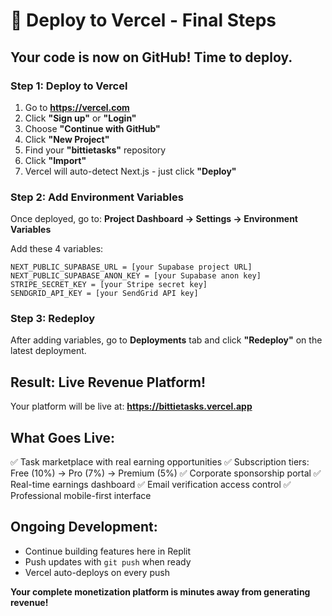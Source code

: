 # 🚀 Deploy to Vercel - Final Steps

## Your code is now on GitHub! Time to deploy.

### Step 1: Deploy to Vercel
1. Go to **https://vercel.com**
2. Click **"Sign up"** or **"Login"** 
3. Choose **"Continue with GitHub"**
4. Click **"New Project"**
5. Find your **"bittietasks"** repository
6. Click **"Import"**
7. Vercel will auto-detect Next.js - just click **"Deploy"**

### Step 2: Add Environment Variables
Once deployed, go to:
**Project Dashboard → Settings → Environment Variables**

Add these 4 variables:
```
NEXT_PUBLIC_SUPABASE_URL = [your Supabase project URL]
NEXT_PUBLIC_SUPABASE_ANON_KEY = [your Supabase anon key]
STRIPE_SECRET_KEY = [your Stripe secret key]
SENDGRID_API_KEY = [your SendGrid API key]
```

### Step 3: Redeploy
After adding variables, go to **Deployments** tab and click **"Redeploy"** on the latest deployment.

## Result: Live Revenue Platform!
Your platform will be live at:
**https://bittietasks.vercel.app**

## What Goes Live:
✅ Task marketplace with real earning opportunities
✅ Subscription tiers: Free (10%) → Pro (7%) → Premium (5%)
✅ Corporate sponsorship portal
✅ Real-time earnings dashboard
✅ Email verification access control
✅ Professional mobile-first interface

## Ongoing Development:
- Continue building features here in Replit
- Push updates with `git push` when ready
- Vercel auto-deploys on every push

**Your complete monetization platform is minutes away from generating revenue!**
